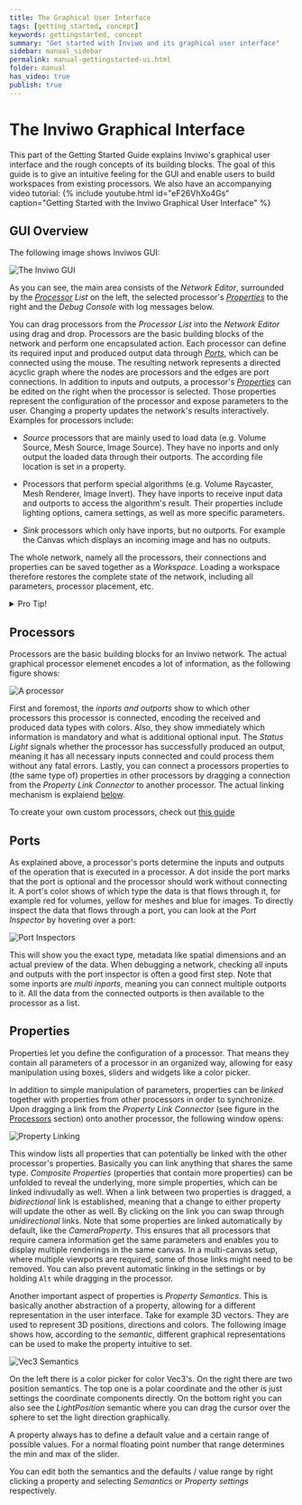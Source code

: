 ```yaml
---
title: The Graphical User Interface
tags: [getting_started, concept]
keywords: gettingstarted, concept
summary: "Get started with Inviwo and its graphical user interface"
sidebar: manual_sidebar
permalink: manual-gettingstarted-ui.html
folder: manual
has_video: true
publish: true
---
```

# The Inviwo Graphical Interface
This part of the Getting Started Guide explains Inviwo's graphical user interface and the rough concepts
of its building blocks. The goal of this guide is to give an intuitive feeling for the GUI and enable
users to build workspaces from existing processors.
We also have an accompanying video tutorial:
{% include youtube.html id="eF26VhXo4Gs" caption="Getting Started with the Inviwo Graphical User Interface" %}

## GUI Overview
The following image shows Inviwos GUI:

![The Inviwo GUI](images/manual/UI.png)

As you can see, the main area consists of the *Network Editor*,
surrounded by the [*Processor*](#processors) *List* on the left, the selected processor's
[*Properties*](#properties) to the right and the *Debug Console* with log messages below.

You can drag processors from the *Processor List* into the *Network Editor* using drag and drop.
Processors are the basic building blocks of the network and perform one encapsulated action.
Each processor can define its required input and produced output data through [*Ports*](#ports),
which can be connected using the mouse. The resulting network represents a directed acyclic graph where
the nodes are processors and the edges are port connections.
In addition to inputs and outputs, a processor's [*Properties*](#properties) can be edited
on the right when the processor is selected. Those properties represent the configuration of the processor and
expose parameters to the user. Changing a property updates the network's results interactively.
Examples for processors include:

- *Source* processors that are mainly used to load data (e.g. Volume Source, Mesh Source, Image Source).
  They have no inports and only output the loaded data through their outports. The according file location
  is set in a property.

- Processors that perform special algorithms (e.g. Volume Raycaster, Mesh Renderer, Image Invert).
  They have inports to receive input data and outports to access the algorithm's result. Their properties
  include lighting options, camera settings, as well as more specific parameters.

- *Sink* processors which only have inports, but no outports. For example the Canvas which displays an
  incoming image and has no outputs.

The whole network, namely all the processors, their connections and properties can be saved together as a *Workspace*. Loading a workspace therefore restores the complete state of the network, including all parameters, processor placement, etc.

<details><summary>Pro Tip!</summary>

 - You can re-initialize a processor by dragging the processor from the list on top of the already initialized processor
  in your network.

- Holding `Shift` while dropping the processor in the network will attempt to connect processors above automatically.

- Some properties are linked automatically when initialized, for example the camera. Holding `Alt` while dropping
  the processor will prevent automatic linking. (See [Property Linking](#properties))
</details>


## Processors
Processors are the basic building blocks for an Inviwo network. The actual graphical processor elemenet encodes a lot of information, as the following figure shows:

![A processor](images/manual/Processor.png)

First and foremost, the *inports and outports* show to which other processors this processor is connected, encoding the received and produced data types with colors. Also, they show immediately which information is mandatory and what is additional optional input.
The *Status Light* signals whether the processor has successfully produced an output, meaning it has all necessary inputs connected and could process them without any fatal errors.
Lastly, you can connect a processors properties to (the same type of) properties in other processors by dragging a connection from the *Property Link Connector* to another processor. The actual linking mechanism is explaiend [below](#properties).

To create your own custom processors, check out [this guide](manual-devguide-build-processor)

## Ports
As explained above, a processor's ports determine the inputs and outputs of the operation that is executed in a processor. A dot inside the port marks that the port is optional and the processor should work without connecting it. A port's color shows of which type the data is that flows through it, for example red for volumes, yellow for meshes and blue for images. To directly inspect the data that flows through a port, you can look at the *Port Inspector* by hovering over a port:

![Port Inspectors](images/manual/PortInspector.png)

This will show you the exact type, metadata like spatial dimensions and an actual preview of the data. When debugging a network, checking all inputs and outputs with the port inspector is often a good first step.
Note that some inports are *multi inports*, meaning you can connect multiple outports to it. All the data from the connected outports is then available to the processor as a list.

## Properties
Properties let you define the configuration of a processor. That means they contain all parameters of a processor in an organized way, allowing for easy manipulation using boxes, sliders and widgets like a color picker.

In addition to simple manipulation of parameters, properties can be *linked* together with properties from other processors in order to synchronize. Upon dragging a link from the *Property Link Connector* (see figure in the [Processors](#processors) section) onto another processor, the following window opens:

![Property Linking](images/manual/PropertyLinks.png)

This window lists all properties that can potentially be linked with the other processor's properties. Basically you can link anything that shares the same type. *Composite Properties* (properties that contain more properties) can be unfolded to reveal the underlying, more simple properties, which can be linked indivudally as well. When a link between two properties is dragged, a *bidirectional* link is established, meaning that a change to either property will update the other as well. By clicking on the link you can swap through *unidirectional* links. Note that some properties are linked automatically by default, like the *CameraProperty*. This ensures that all processors that require camera information get the same parameters and enables you to display multiple renderings in the same canvas. In a multi-canvas setup, where multiple viewports are required, some of those links might need to be removed. You can also prevent automatic linking in the settings or by holding `Alt` while dragging in the processor.

Another important aspect of properties is *Property Semantics*. This is basically another abstraction of a property, allowing for a different representation in the user interface. Take for example 3D vectors. They are used to represent 3D positions, directions and colors. The following image shows how, according to the *semantic*, different graphical representations can be used to make the property intuitive to set.

![Vec3 Semantics](images/manual/PropertySemanticsMerged.png)

On the left there is a color picker for color Vec3's. On the right there are two position semantics. The top one is a polar coordinate and the other is just settings the coordinate components directly.
On the bottom right you can also see the *LightPosition* semantic where you can drag the cursor over the sphere to set the light direction graphically.

A property always has to define a default value and a certain range of possible values. For a normal floating point number that range determines the min and max of the slider.

You can edit both the semantics and the defaults / value range by right clicking a property and selecting *Semantics* or *Property settings* respectively.

